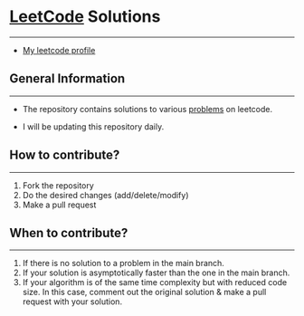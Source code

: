 # [LeetCode](https://leetcode.com/problemset/all/) Solutions

---

- [My leetcode profile](https://leetcode.com/rajharsh81070/)

## General Information

---

- The repository contains solutions to various [problems](https://leetcode.com/problemset/all/) on leetcode.

* I will be updating this repository daily.

## How to contribute?

---

1. Fork the repository
2. Do the desired changes (add/delete/modify)
3. Make a pull request

## When to contribute?

---

1. If there is no solution to a problem in the main branch.
2. If your solution is asymptotically faster than the one in the main branch.
3. If your algorithm is of the same time complexity but with reduced code size. In this case, comment out the original solution & make a pull request with your solution.
